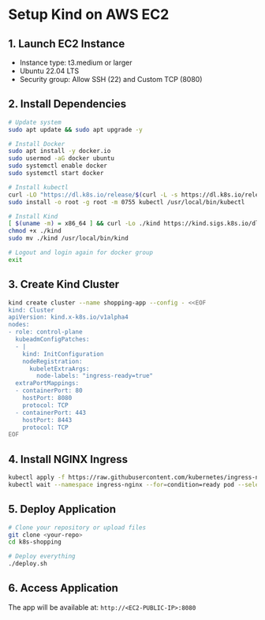 # Setup Kind on AWS EC2

## 1. Launch EC2 Instance
- Instance type: t3.medium or larger
- Ubuntu 22.04 LTS
- Security group: Allow SSH (22) and Custom TCP (8080)

## 2. Install Dependencies

```bash
# Update system
sudo apt update && sudo apt upgrade -y

# Install Docker
sudo apt install -y docker.io
sudo usermod -aG docker ubuntu
sudo systemctl enable docker
sudo systemctl start docker

# Install kubectl
curl -LO "https://dl.k8s.io/release/$(curl -L -s https://dl.k8s.io/release/stable.txt)/bin/linux/amd64/kubectl"
sudo install -o root -g root -m 0755 kubectl /usr/local/bin/kubectl

# Install Kind
[ $(uname -m) = x86_64 ] && curl -Lo ./kind https://kind.sigs.k8s.io/dl/v0.20.0/kind-linux-amd64
chmod +x ./kind
sudo mv ./kind /usr/local/bin/kind

# Logout and login again for docker group
exit
```

## 3. Create Kind Cluster

```bash
kind create cluster --name shopping-app --config - <<EOF
kind: Cluster
apiVersion: kind.x-k8s.io/v1alpha4
nodes:
- role: control-plane
  kubeadmConfigPatches:
  - |
    kind: InitConfiguration
    nodeRegistration:
      kubeletExtraArgs:
        node-labels: "ingress-ready=true"
  extraPortMappings:
  - containerPort: 80
    hostPort: 8080
    protocol: TCP
  - containerPort: 443
    hostPort: 8443
    protocol: TCP
EOF
```

## 4. Install NGINX Ingress

```bash
kubectl apply -f https://raw.githubusercontent.com/kubernetes/ingress-nginx/main/deploy/static/provider/kind/deploy.yaml
kubectl wait --namespace ingress-nginx --for=condition=ready pod --selector=app.kubernetes.io/component=controller --timeout=300s
```

## 5. Deploy Application

```bash
# Clone your repository or upload files
git clone <your-repo>
cd k8s-shopping

# Deploy everything
./deploy.sh
```

## 6. Access Application

The app will be available at: `http://<EC2-PUBLIC-IP>:8080`
